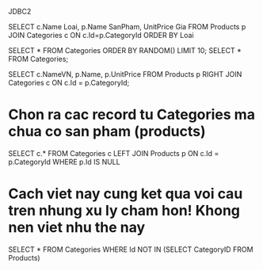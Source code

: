 JDBC2

SELECT c.Name Loai, p.Name SanPham, UnitPrice Gia
	FROM Products p 
	JOIN Categories c ON c.Id=p.CategoryId
	ORDER BY Loai
	
SELECT * FROM Categories ORDER BY RANDOM() LIMIT 10;
SELECT * FROM Categories;

SELECT c.NameVN, p.Name, p.UnitPrice 
	FROM Products p RIGHT JOIN Categories c ON c.Id = p.CategoryId;

# Chon ra cac record tu Categories ma chua co san pham (products)

SELECT  c.* FROM Categories c LEFT JOIN Products p ON c.Id = p.CategoryId
	WHERE p.Id IS NULL

# Cach viet nay cung ket qua voi cau tren nhung xu ly cham hon! Khong nen viet nhu the nay
SELECT * FROM Categories WHERE Id NOT IN (SELECT CategoryID FROM Products)
	
	